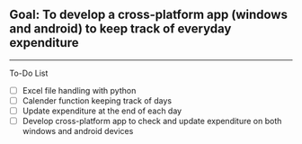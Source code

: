 ## **Goal: To develop a cross-platform app (windows and android) to keep track of everyday expenditure**

----------
To-Do List

- [ ] Excel file handling with python
- [ ] Calender function keeping track of days
- [ ] Update expenditure at the end of each day
- [ ] Develop cross-platform app to check and update expenditure on both windows and android devices
